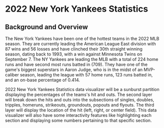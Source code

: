 # 2022 New York Yankees Statistics

##  <a name="background"></a> Background and Overview

The New York Yankees have been one of the hottest teams in the 2022 MLB season. They are currently leading the American League East division with 87 wins and 56 losses and have clinched their 30th straight winning season, dating back to 1993, with a win against Minnesota Twins on September 7. The NY Yankees are leading the MLB with a total of 224 home runs and have second most runs batted in (709). They have one of the game's biggest superstars in Aaron Judge, who is in the midst of an MVP-caliber season, leading the league with 57 home runs, 123 runs batted in, and an on-base percentage of 0.414.  

2022 New York Yankees Statistics data visualizer will be a sunburst partition displaying the percentages of the teams's hit and outs. The second layer will break down the hits and outs into the subsections of singles, doubles, tripples, homeruns, strikeouts, groundouts, popouts and flyouts. The third layer will display the location of the hit (left, right, or center field). This data visualizer will also have some interactivity features like highlighting each section and displaying some numbers pertaining to that specific section. 